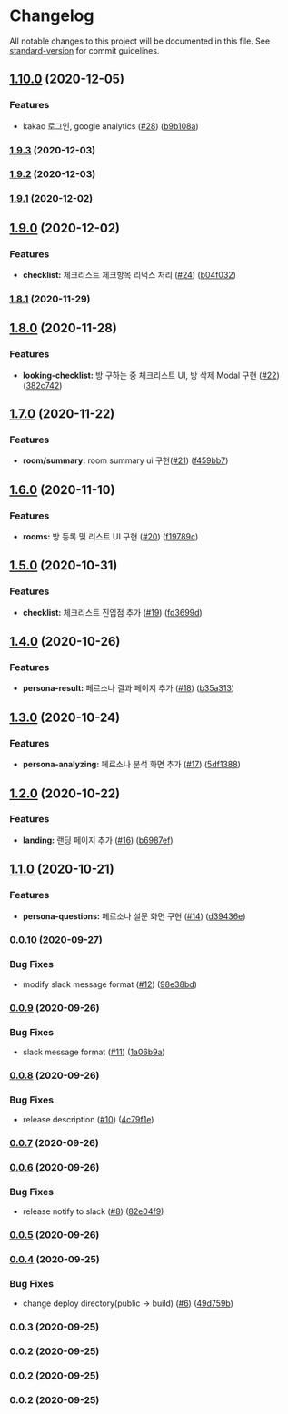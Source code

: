 # Changelog

All notable changes to this project will be documented in this file. See [standard-version](https://github.com/conventional-changelog/standard-version) for commit guidelines.

## [1.10.0](https://github.com/checkhaebang/deo.checkhaebang.com/compare/v1.9.3...v1.10.0) (2020-12-05)


### Features

* kakao 로그인, google analytics ([#28](https://github.com/checkhaebang/deo.checkhaebang.com/issues/28)) ([b9b108a](https://github.com/checkhaebang/deo.checkhaebang.com/commit/b9b108a23e691febf8532ef03fb356234b028e0a))

### [1.9.3](https://github.com/checkhaebang/deo.checkhaebang.com/compare/v1.9.2...v1.9.3) (2020-12-03)

### [1.9.2](https://github.com/checkhaebang/deo.checkhaebang.com/compare/v1.9.1...v1.9.2) (2020-12-03)

### [1.9.1](https://github.com/checkhaebang/deo.checkhaebang.com/compare/v1.9.0...v1.9.1) (2020-12-02)

## [1.9.0](https://github.com/checkhaebang/deo.checkhaebang.com/compare/v1.8.1...v1.9.0) (2020-12-02)


### Features

* **checklist:** 체크리스트 체크항목 리덕스 처리 ([#24](https://github.com/checkhaebang/deo.checkhaebang.com/issues/24)) ([b04f032](https://github.com/checkhaebang/deo.checkhaebang.com/commit/b04f0329e94cf2f60b84f9038fe2c58f3c22f75a))

### [1.8.1](https://github.com/checkhaebang/deo.checkhaebang.com/compare/v1.8.0...v1.8.1) (2020-11-29)

## [1.8.0](https://github.com/checkhaebang/deo.checkhaebang.com/compare/v1.7.0...v1.8.0) (2020-11-28)


### Features

* **looking-checklist:** 방 구하는 중 체크리스트 UI, 방 삭제 Modal 구현 ([#22](https://github.com/checkhaebang/deo.checkhaebang.com/issues/22)) ([382c742](https://github.com/checkhaebang/deo.checkhaebang.com/commit/382c74235c473bf6dd1ee3d3819ddd90cf64b308))

## [1.7.0](https://github.com/checkhaebang/deo.checkhaebang.com/compare/v1.6.0...v1.7.0) (2020-11-22)


### Features

* **room/summary:** room summary ui 구현([#21](https://github.com/checkhaebang/deo.checkhaebang.com/issues/21)) ([f459bb7](https://github.com/checkhaebang/deo.checkhaebang.com/commit/f459bb79232a96b082cf35cfd61f43858f97ad3f))

## [1.6.0](https://github.com/checkhaebang/deo.checkhaebang.com/compare/v1.5.0...v1.6.0) (2020-11-10)


### Features

* **rooms:** 방 등록 및 리스트 UI 구현 ([#20](https://github.com/checkhaebang/deo.checkhaebang.com/issues/20)) ([f19789c](https://github.com/checkhaebang/deo.checkhaebang.com/commit/f19789c9851a29ecf667b35103797936b0e4e1df))

## [1.5.0](https://github.com/checkhaebang/deo.checkhaebang.com/compare/v1.4.0...v1.5.0) (2020-10-31)


### Features

* **checklist:** 체크리스트 진입점 추가 ([#19](https://github.com/checkhaebang/deo.checkhaebang.com/issues/19)) ([fd3699d](https://github.com/checkhaebang/deo.checkhaebang.com/commit/fd3699d0351f9397f5925bee401cc03ba40a50e7))

## [1.4.0](https://github.com/checkhaebang/deo.checkhaebang.com/compare/v1.3.0...v1.4.0) (2020-10-26)


### Features

* **persona-result:** 페르소나 결과 페이지 추가 ([#18](https://github.com/checkhaebang/deo.checkhaebang.com/issues/18)) ([b35a313](https://github.com/checkhaebang/deo.checkhaebang.com/commit/b35a313cb478c38b8775a0eccd8b3df4e67a2922))

## [1.3.0](https://github.com/checkhaebang/deo.checkhaebang.com/compare/v1.2.0...v1.3.0) (2020-10-24)


### Features

* **persona-analyzing:** 페르소나 분석 화면 추가 ([#17](https://github.com/checkhaebang/deo.checkhaebang.com/issues/17)) ([5df1388](https://github.com/checkhaebang/deo.checkhaebang.com/commit/5df1388bfb91aad6df5f311bb8ab408e262e790c))

## [1.2.0](https://github.com/checkhaebang/deo.checkhaebang.com/compare/v1.1.0...v1.2.0) (2020-10-22)


### Features

* **landing:** 랜딩 페이지 추가 ([#16](https://github.com/checkhaebang/deo.checkhaebang.com/issues/16)) ([b6987ef](https://github.com/checkhaebang/deo.checkhaebang.com/commit/b6987ef4cda8df6d63b3f6be827e14eac6b5a2d0))

## [1.1.0](https://github.com/checkhaebang/deo.checkhaebang.com/compare/v0.0.10...v1.1.0) (2020-10-21)


### Features

* **persona-questions:** 페르소나 설문 화면 구현  ([#14](https://github.com/checkhaebang/deo.checkhaebang.com/issues/14)) ([d39436e](https://github.com/checkhaebang/deo.checkhaebang.com/commit/d39436e60e94049b01abf9936e7d6d9336f12812))

### [0.0.10](https://github.com/checkhaebang/deo.checkhaebang.com/compare/v0.0.9...v0.0.10) (2020-09-27)


### Bug Fixes

* modify slack message format ([#12](https://github.com/checkhaebang/deo.checkhaebang.com/issues/12)) ([98e38bd](https://github.com/checkhaebang/deo.checkhaebang.com/commit/98e38bd33436c9fa6230d8b1fa6ca67b13c1ae73))

### [0.0.9](https://github.com/nexters-landlords/deo.checkhaebang.com/compare/v0.0.8...v0.0.9) (2020-09-26)


### Bug Fixes

* slack message format ([#11](https://github.com/nexters-landlords/deo.checkhaebang.com/issues/11)) ([1a06b9a](https://github.com/nexters-landlords/deo.checkhaebang.com/commit/1a06b9a3ae9dbcbf9f5858e0d31ba54f84ec6717))

### [0.0.8](https://github.com/nexters-landlords/deo.checkhaebang.com/compare/v0.0.7...v0.0.8) (2020-09-26)


### Bug Fixes

* release description ([#10](https://github.com/nexters-landlords/deo.checkhaebang.com/issues/10)) ([4c79f1e](https://github.com/nexters-landlords/deo.checkhaebang.com/commit/4c79f1e5b9a1729932267cb13b8a38856c42558e))

### [0.0.7](https://github.com/nexters-landlords/deo.checkhaebang.com/compare/v0.0.6...v0.0.7) (2020-09-26)

### [0.0.6](https://github.com/nexters-landlords/deo.checkhaebang.com/compare/v0.0.5...v0.0.6) (2020-09-26)


### Bug Fixes

* release notify to slack ([#8](https://github.com/nexters-landlords/deo.checkhaebang.com/issues/8)) ([82e04f9](https://github.com/nexters-landlords/deo.checkhaebang.com/commit/82e04f9f3ef751f5a13b09f06b2c878926a3f5a9))

### [0.0.5](https://github.com/nexters-landlords/deo.checkhaebang.com/compare/v0.0.4...v0.0.5) (2020-09-26)

### [0.0.4](https://github.com/nexters-landlords/deo.checkhaebang.com/compare/v0.0.3...v0.0.4) (2020-09-25)


### Bug Fixes

* change deploy directory(public -> build) ([#6](https://github.com/nexters-landlords/deo.checkhaebang.com/issues/6)) ([49d759b](https://github.com/nexters-landlords/deo.checkhaebang.com/commit/49d759b7390f924dd49c824d1e9423a4f5765058))

### 0.0.3 (2020-09-25)

### 0.0.2 (2020-09-25)

### 0.0.2 (2020-09-25)

### 0.0.2 (2020-09-25)
